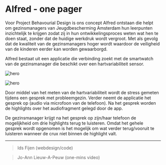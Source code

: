 # Alfred - one pager 

Voor Project Behavourial Design is ons concept Alfred ontstaan die helpt om gezinsmanagers van Jeugdbescherming Amsterdam hun leerpunten inzichtelijk te krijgen zodat zij in hun ontwikkelingsproces weten wat hen te doen staat, zonder dat de huidige werkdruk wordt vergroot. Met als gevolg dat de kwaliteit van de gezinsmanagers hoger wordt waardoor de veiligheid van de kinderen eerder kan worden gewaarborgd. 

Alfred bestaat uit een applicatie die verbinding zoekt met de smartwatch van de gezinsmanager die beschikt over een hartvariabiliteit sensor.

![hero](https://github.com/joannlap/Alfred-reflectie/blob/master/styles/images/hero.png)


![hero](https://github.com/joannlap/Alfred-reflectie/blob/master/styles/images/userflow.png)

Door middel van het meten van de hartvariabiliteit wordt de stress gemeten tijdens een gesprek met probleemgezin. Verder neemt de applicatie het gesprek op (audio via microfoon van de telefoon). Na het gesprek worden de highlights over het audiofragment gelegd door de app.

De gezinsmanager krijgt na het gesprek op zijn/haar telefoon de mogelijkheid om drie highlights terug te luisteren. Omdat het gehele gesprek wordt opgenomen is het mogelijk om wat verder terug/vooruit te luisteren wanneer de crux niet binnen de highlight valt.

***

> Ids Fijen (webdesign/code)

> Jo-Ann Lieuw-A-Peuw (one-mins video)
